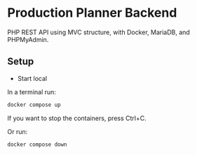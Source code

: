 # Production Planner Backend

PHP REST API using MVC structure, with Docker, MariaDB, and PHPMyAdmin.

## Setup

- Start local

In a terminal run:

```bash
docker compose up
```

If you want to stop the containers, press Ctrl+C.

Or run:

```bash
docker compose down
```
